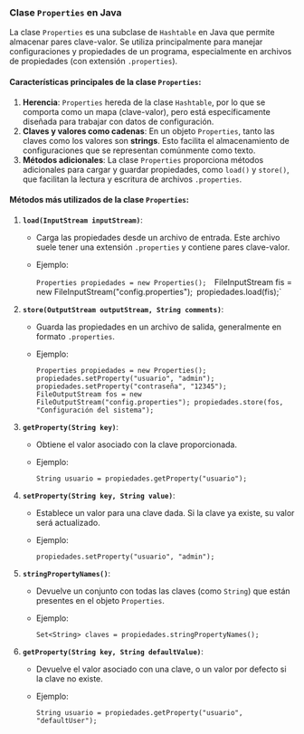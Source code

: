 ### **Clase `Properties` en Java**

La clase `Properties` es una subclase de `Hashtable` en Java que permite almacenar pares clave-valor. Se utiliza principalmente para manejar configuraciones y propiedades de un programa, especialmente en archivos de propiedades (con extensión `.properties`).

#### **Características principales de la clase `Properties`:**

1. **Herencia**: `Properties` hereda de la clase `Hashtable`, por lo que se comporta como un mapa (clave-valor), pero está específicamente diseñada para trabajar con datos de configuración.
2. **Claves y valores como cadenas**: En un objeto `Properties`, tanto las claves como los valores son **strings**. Esto facilita el almacenamiento de configuraciones que se representan comúnmente como texto.
3. **Métodos adicionales**: La clase `Properties` proporciona métodos adicionales para cargar y guardar propiedades, como `load()` y `store()`, que facilitan la lectura y escritura de archivos `.properties`.

#### **Métodos más utilizados de la clase `Properties`:**

1. **`load(InputStream inputStream)`**:
    
    - Carga las propiedades desde un archivo de entrada. Este archivo suele tener una extensión `.properties` y contiene pares clave-valor.
    - Ejemplo:
        
        `Properties propiedades = new Properties(); 
        `FileInputStream fis = new FileInputStream("config.properties");` `propiedades.load(fis);`
        
2. **`store(OutputStream outputStream, String comments)`**:
    
    - Guarda las propiedades en un archivo de salida, generalmente en formato `.properties`.
    - Ejemplo:
        
        `Properties propiedades = new Properties(); propiedades.setProperty("usuario", "admin"); propiedades.setProperty("contraseña", "12345"); FileOutputStream fos = new FileOutputStream("config.properties"); propiedades.store(fos, "Configuración del sistema");`
        
3. **`getProperty(String key)`**:
    
    - Obtiene el valor asociado con la clave proporcionada.
    - Ejemplo:
        
        `String usuario = propiedades.getProperty("usuario");`
        
4. **`setProperty(String key, String value)`**:
    
    - Establece un valor para una clave dada. Si la clave ya existe, su valor será actualizado.
    - Ejemplo:
        
        `propiedades.setProperty("usuario", "admin");`
        
5. **`stringPropertyNames()`**:
    
    - Devuelve un conjunto con todas las claves (como `String`) que están presentes en el objeto `Properties`.
    - Ejemplo:
        
        `Set<String> claves = propiedades.stringPropertyNames();`
        
6. **`getProperty(String key, String defaultValue)`**:
    
    - Devuelve el valor asociado con una clave, o un valor por defecto si la clave no existe.
    - Ejemplo:
        
        `String usuario = propiedades.getProperty("usuario", "defaultUser");`